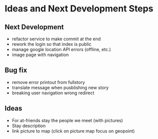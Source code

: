 # Ideas and Next Development Steps

## Next Development
- refactor service to make commit at the end
- rework the login so that index is public
- manage google location API errors (offline, etc.)
- image page with navigation

## Bug fix
- remove error printout from fullstory
- translate message when pusblishing new story
- breaking user navigation wrong redirect

## Ideas
- For at-friends stay the people we meet (with pictures)
- Stay description
- link picture to map (click on picture map focus on geopoint)
